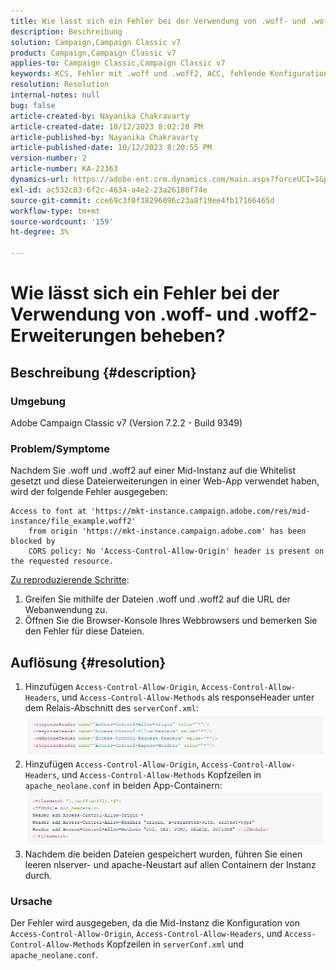 ```yaml
---
title: Wie lässt sich ein Fehler bei der Verwendung von .woff- und .woff2-Erweiterungen beheben?
description: Beschreibung
solution: Campaign,Campaign Classic v7
product: Campaign,Campaign Classic v7
applies-to: Campaign Classic,Campaign Classic v7
keywords: KCS, Fehler mit .woff und .woff2, ACC, fehlende Konfiguration auf serverConf.xml und Apache
resolution: Resolution
internal-notes: null
bug: false
article-created-by: Nayanika Chakravarty
article-created-date: 10/12/2023 8:02:28 PM
article-published-by: Nayanika Chakravarty
article-published-date: 10/12/2023 8:20:55 PM
version-number: 2
article-number: KA-22363
dynamics-url: https://adobe-ent.crm.dynamics.com/main.aspx?forceUCI=1&pagetype=entityrecord&etn=knowledgearticle&id=03313b44-3a69-ee11-9ae7-6045bd0065b6
exl-id: ac532c83-6f2c-4634-a4e2-23a26180f74e
source-git-commit: cce69c3f0f38296096c23a8f19ee4fb17166465d
workflow-type: tm+mt
source-wordcount: '159'
ht-degree: 3%

---
```


# Wie lässt sich ein Fehler bei der Verwendung von .woff- und .woff2-Erweiterungen beheben?

## Beschreibung {#description}


### Umgebung

Adobe Campaign Classic v7 (Version 7.2.2 - Build 9349)

### Problem/Symptome

Nachdem Sie .woff und .woff2 auf einer Mid-Instanz auf die Whitelist gesetzt und diese Dateierweiterungen in einer Web-App verwendet haben, wird der folgende Fehler ausgegeben:


```
Access to font at 'https://mkt-instance.campaign.adobe.com/res/mid-instance/file_example.woff2'
    from origin 'https://mkt-instance.campaign.adobe.com' has been blocked by 
    CORS policy: No 'Access-Control-Allow-Origin' header is present on the requested resource.
```


<u>Zu reproduzierende Schritte</u>:

1. Greifen Sie mithilfe der Dateien .woff und .woff2 auf die URL der Webanwendung zu.
2. Öffnen Sie die Browser-Konsole Ihres Webbrowsers und bemerken Sie den Fehler für diese Dateien.



## Auflösung {#resolution}


1. Hinzufügen `Access-Control-Allow-Origin`, `Access-Control-Allow-Headers`, und `Access-Control-Allow-Methods` als responseHeader unter dem Relais-Abschnitt des `serverConf.xml`:    ![](assets/02ae0a1c-2515-ee11-8f6e-6045bd0067ea.png)
2. Hinzufügen `Access-Control-Allow-Origin`, `Access-Control-Allow-Headers`, und `Access-Control-Allow-Methods` Kopfzeilen in `apache_neolane.conf` in beiden App-Containern:    ![](assets/f7215128-2515-ee11-8f6e-6045bd0067ea.png)
3. Nachdem die beiden Dateien gespeichert wurden, führen Sie einen leeren nlserver- und apache-Neustart auf allen Containern der Instanz durch.


### Ursache

Der Fehler wird ausgegeben, da die Mid-Instanz die Konfiguration von `Access-Control-Allow-Origin`, `Access-Control-Allow-Headers`, und `Access-Control-Allow-Methods` Kopfzeilen in `serverConf.xml` und `apache_neolane.conf`.

